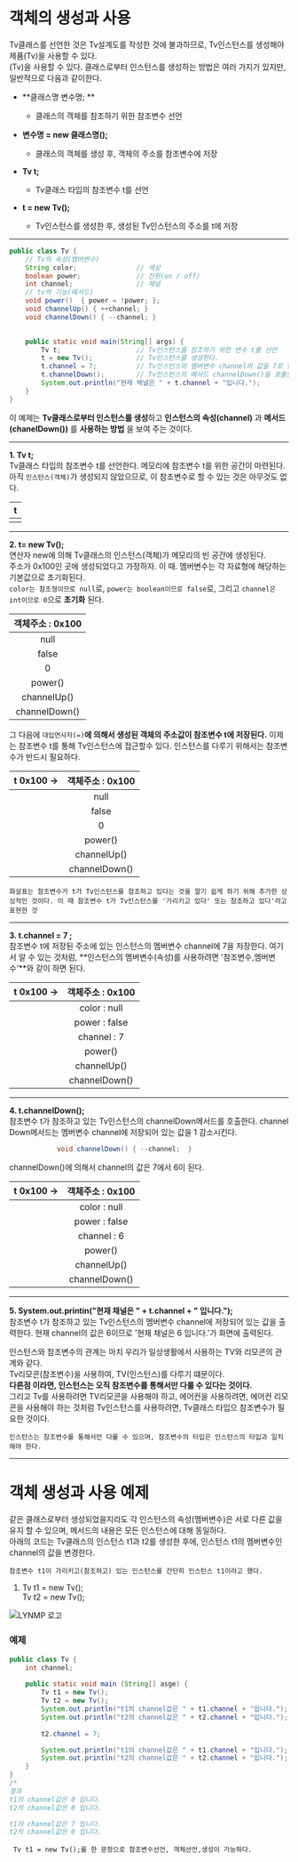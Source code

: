 # 객체의 생성과 사용

Tv클래스를 선언한 것은 Tv설계도를 작성한 것에 불과하므로, Tv인스턴스를 생성해야 제품(Tv)을 사용할 수 있다.<br>
(Tv)을 사용할 수 있다. 클래스로부터 인스턴스를 생성하는 방법은 여러 가지가 있지만, 일반적으로 다음과 같이한다.

* **클래스명 변수명; **
   * 클래스의 객체를 참조하기 위한 참조변수 선언

* **변수명 = new 클래스명();**
   * 클래스의 객체를 생성 후, 객체의 주소를 참조변수에 저장
   
* **Tv t;**
   * Tv클래스 타입의 참조변수 t를 선언  
* **t = new Tv();**
   * Tv인스턴스를 생성한 후, 생성된 Tv인스턴스의 주소를 t에 저장
---

```java
public class Tv {
	// Tv의 속성(멤버변수)
	String color;               // 색상
	boolean power;              // 전원(on / off)
	int channel;                // 채널
	// tv의 기능(메서드)
	void power()  { power = !power; };
	void channelUp() { ++channel; }
	void channelDown() { --channel; }

   
	public static void main(String[] args) {
		Tv t;                   // Tv인스턴스를 참조하기 위한 변수 t를 선언
		t = new Tv();           // Tv인스턴스를 생성한다.
		t.channel = 7;          // Tv인스턴스의 멤버변수 channel의 값을 7로 한다.
		t.channelDown();        // Tv인스턴스의 메서드 channelDown()을 호출한다.
		System.out.println("현재 채널은 " + t.channel + "입니다.");		
	}
}
```

이 예제는 **Tv클래스로부터 인스턴스를 생성**하고 **인스턴스의 속성(channel)** 과 **메서드(chanelDown())** 를 **사용하는 방법** 을 보여 주는 것이다. 

---

**1. Tv t;** <br>
Tv클래스 타입의 참조변수 t를 선언한다. 메모리에 참조변수 t를 위한 공간이 마련된다. 아직 `인스턴스(객체)`가 생성되지 않았으므로, 이 참조변수로 할 수 있는 것은 아무것도 없다.

|   t   |
| :---: |
|       |

---

**2. t= new Tv();**  <br>
연산자 new에 의해 Tv클래스의 인스턴스(객체)가 메모리의 빈 공간에 생성된다.<br>
주소가 0x100인 곳에 생성되었다고 가정하자. 이 때. 멤버변수는 각 자료형에 해당하는 기본값으로 초기화된다. <br>
`color는 참조형이므로 null`로, `power는 boolean이므로 false`로, 그리고 `channel은 int이므로 0`으로 **초기화** 된다. 

| 객체주소 : 0x100 |
| :--------------: |
|       null       |
|      false       |
|        0         |
|     power()      |
|   channelUp()    |
|  channelDown()   |

그 다음에 `대입연사자(=)`**에 의해서 생성된 객체의 주소값이 참조변수 t에 저장된다.**
이제는 참조변수 t를 통해 Tv인스턴스에 접근할수 있다. 인스턴스를 다루기 위해서는 참조변수가 반드시 필요하다.

| t 0x100 -> | 객체주소 : 0x100 |
| :--------- | :--------------: |
|            |       null       |
|            |      false       |
|            |        0         |
|            |     power()      |
|            |   channelUp()    |
|            |  channelDown()   |

`화살표는 참조변수가 t가 Tv인스턴스를 참조하고 있다는 것을 알기 쉽게 하기 위해 추가한 상싱적인 것이다. 이 때 참조변수 t가 Tv인스턴스를 '가리키고 있다' 또는 참조하고 있다'라고 표현한 것`

---

**3. t.channel = 7 ;** <br>
참조변수 t에 저장된 주소에 있는 인스턴스의 멤버변수 channel에 7을 저장한다. 여기서 알 수 있는 것처럼, **인스턴스의 멤버변수(속성)를 사용하려면 '참조변수,멤버변수'**와 같이 하면 된다.

| t 0x100 -> | 객체주소 : 0x100 |
| :--------- | :--------------: |
|            |   color : null   |
|            |  power : false   |
|            |   channel : 7    |
|            |     power()      |
|            |   channelUp()    |
|            |  channelDown()   |

---

**4. t.channelDown();** <br>
참조변수 t가 참조하고 있는 Tv인스턴스의 channelDown메서드를 호출한다. channel Down메서드는 멤버변수 channel에 저장되어 있는 값을 1 감소시킨다.

```java
            void channelDown() { --channel;  }
```

channelDown()에 의해서 channel의 값은 7에서 6이 된다.

| t 0x100 -> | 객체주소 : 0x100 |
| :--------- | :--------------: |
|            |   color : null   |
|            |  power : false   |
|            |   channel : 6    |
|            |     power()      |
|            |   channelUp()    |
|            |  channelDown()   |

---

**5. System.out.printin("현재 채널은 " + t.channel + " 입니다.");** <br>
참조변수 t가 참조하고 있는 Tv인스턴스의 멤버변수 channel에 저장되어 있는 값을 출력한다. 현재 channel의 값은 6이므로 '현재 채널은 6 입니다.'가 화면에 출력된다.

인스턴스와 참조변수의 관계는 마치 우리가 일상생활에서 사용하는 TV와 리모콘의 관계와 같다.
<br>
Tv리모콘(참조변수)을 사용하여, TV(인스턴스)를 다루기 떄문이다. <br>
**다른점 이라면, 인스턴스는 오직 참조변수를 통해서만 다룰 수 있다는 것이다.** <br>
그리고 Tv를 사용하려면 TV리모콘을 사용해야 하고, 에어컨을 사용하려면, 에어컨 리모콘을 사용해야 하는 것처럼 Tv인스턴스를 사용하려면, Tv클래스 타입으 참조변수가 필요한 것이다.

`인스턴스는 참조변수를 통해서만 다룰 수 있으며, 참조변수의 타입은 인스턴스의 타입과 일치해야 한다.`

---

# 객체 생성과 사용 예제

같은 클래스로부터 생성되었을지라도 각 인스턴스의 속성(멤버변수)은 서로 다른 값을 유지 할 수 있으며, 메서드의 내용은 모든 인스턴스에 대해 동일하다. <br>
아래의 코드는 Tv클래스의 인스턴스 t1과 t2를 생성한 후에, 인스턴스 t1의 멤버변수인 channel의 값을 변경한다.

`참조변수 t1이 가리키고(참조하고) 있는 인스턴스를 간단히 인스턴스 t1이라고 했다.`

1. Tv t1 = new Tv(); <br>
   Tv t2 = new Tv();

 
![LYNMP 로고](https://slidesplayer.org/slide/16624209/96/images/13/Java+2.4+%EC%9D%B8%EC%8A%A4%ED%84%B4%EC%8A%A4%EC%9D%98+%EC%83%9D%EC%84%B1%EA%B3%BC+%EC%82%AC%EC%9A%A9%283%2F4%29+%EC%A0%95%EC%84%9D+Tv+t1+%3D+new+Tv%28%29%3B+Tv+t2+%3D+new+Tv%28%29%3B.jpg "객체")

### 예제
```java
public class Tv {
	int channel;
	
	public static void main (String[] asge) {
		Tv t1 = new Tv();
		Tv t2 = new Tv();
		System.out.println("t1의 channel값은 " + t1.channel + "입니다.");
		System.out.println("t2의 channel값은 " + t2.channel + "입니다.");
		
		t2.channel = 7;

		System.out.println("t1의 channel값은 " + t1.channel + "입니다.");
		System.out.println("t2의 channel값은 " + t2.channel + "입니다.");	
	}
}
/*
결과
t1의 channel값은 0 입니다.
t2의 channel값은 0 입니다.

t1의 channel값은 7 입니다.
t2의 channel값은 0 입니다.
```
` Tv t1 = new Tv();를 한 문장으로 참조변수선언, 객체선언,생성이 가능하다.`
